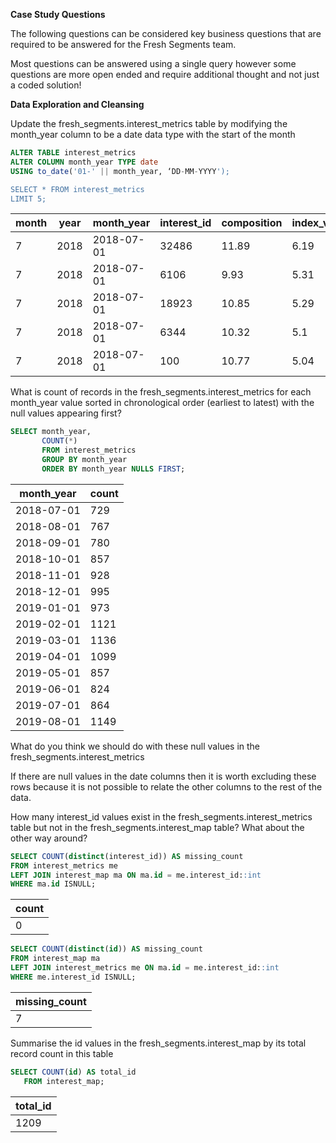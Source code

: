 **Case Study Questions**

The following questions can be considered key business questions that are required to be answered for the Fresh Segments team.

Most questions can be answered using a single query however some questions are more open ended and require additional thought and not just a coded solution!

**Data Exploration and Cleansing**

Update the fresh_segments.interest_metrics table by modifying the month_year column to be a date data type with the start of the month

```sql
ALTER TABLE interest_metrics
ALTER COLUMN month_year TYPE date
USING to_date('01-' || month_year, ‘DD-MM-YYYY');

SELECT * FROM interest_metrics
LIMIT 5;
```

| month | year | month_year | interest_id | composition | index_value | ranking | percentile_ranking |
|-------|------|------------|-------------|-------------|-------------|---------|--------------------|
| 7 | 2018 | 2018-07-01 | 32486 | 11.89 |	6.19 |	1 |	99.86 |
| 7 | 2018 | 2018-07-01 | 6106 | 9.93 |	5.31 |	2 |	99.73 |
| 7 | 2018 | 2018-07-01 | 18923 | 10.85 |	5.29 |	3 |	99.59 |
| 7 | 2018 | 2018-07-01 | 6344 | 10.32 |	5.1 |	4	 | 99.45 |
| 7 | 2018 | 2018-07-01 | 100 | 10.77 |	5.04 |	5	 | 99.31 |

What is count of records in the fresh_segments.interest_metrics for each month_year value sorted in chronological order (earliest to latest) with the null values appearing first?

```sql
SELECT month_year,
       COUNT(*)
	   FROM interest_metrics
	   GROUP BY month_year
	   ORDER BY month_year NULLS FIRST;
```

| month_year | count |
|------------|-------|
| 2018-07-01 |	729 |
 | 2018-08-01 |	767 | 
| 2018-09-01 |	780 |
| 2018-10-01 |	857 |
| 2018-11-01 |	928 |
| 2018-12-01 |	995 |
| 2019-01-01 |	973 |
| 2019-02-01 |	1121 |
| 2019-03-01 |	1136 |
| 2019-04-01 |	1099 |
| 2019-05-01 |	857 |
| 2019-06-01 | 824 |
| 2019-07-01 | 864 |
| 2019-08-01 |	1149 |

What do you think we should do with these null values in the fresh_segments.interest_metrics

If there are null values in the date columns then it is worth excluding these rows because it is not possible to relate the other columns to the rest of the data.

 
How many interest_id values exist in the fresh_segments.interest_metrics table but not in the fresh_segments.interest_map table? What about the other way around?


```sql
SELECT COUNT(distinct(interest_id)) AS missing_count
FROM interest_metrics me
LEFT JOIN interest_map ma ON ma.id = me.interest_id::int
WHERE ma.id ISNULL;
```

| count |
|-------|
| 0 |

```sql
SELECT COUNT(distinct(id)) AS missing_count
FROM interest_map ma
LEFT JOIN interest_metrics me ON ma.id = me.interest_id::int
WHERE me.interest_id ISNULL;
```

| missing_count |
|---------------|
| 7 |

Summarise the id values in the fresh_segments.interest_map by its total record count in this table

```sql
SELECT COUNT(id) AS total_id
   FROM interest_map;
 ```
  
| total_id |
|----------|
| 1209 |

